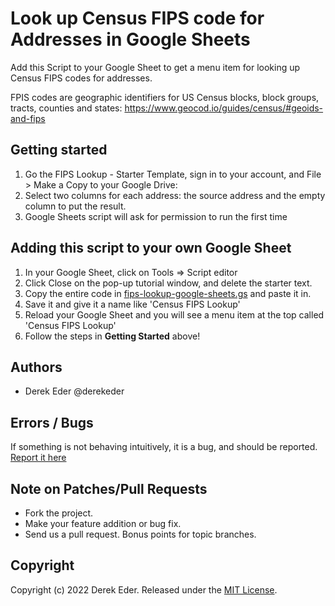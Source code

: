 # Look up Census FIPS code for Addresses in Google Sheets

Add this Script to your Google Sheet to get a menu item for looking up Census FIPS codes for addresses.

FPIS codes are geographic identifiers for US Census blocks, block groups, tracts, counties and states: https://www.geocod.io/guides/census/#geoids-and-fips

## Getting started

1. Go the FIPS Lookup - Starter Template, sign in to your account, and File > Make a Copy to your Google Drive: 
2. Select two columns for each address: the source address and the empty column to put the result.
3. Google Sheets script will ask for permission to run the first time

## Adding this script to your own Google Sheet

1. In your Google Sheet, click on Tools => Script editor
2. Click Close on the pop-up tutorial window, and delete the starter text.
3. Copy the entire code in [fips-lookup-google-sheets.gs](https://github.com/derekeder/google-sheets-address-to-fips/blob/main/fips_lookup_gsheets.gs) and paste it in.
4. Save it and give it a name like 'Census FIPS Lookup'
5. Reload your Google Sheet and you will see a menu item at the top called 'Census FIPS Lookup'
6. Follow the steps in **Getting Started** above!

## Authors

* Derek Eder @derekeder

## Errors / Bugs

If something is not behaving intuitively, it is a bug, and should be reported.
[Report it here](https://github.com/derekeder/google-sheets-address-to-fips/issues)


## Note on Patches/Pull Requests
 
* Fork the project.
* Make your feature addition or bug fix.
* Send us a pull request. Bonus points for topic branches.

## Copyright

Copyright (c) 2022 Derek Eder. Released under the [MIT License](https://github.com/derekeder/google-sheets-address-to-fips/blob/master/LICENSE).
